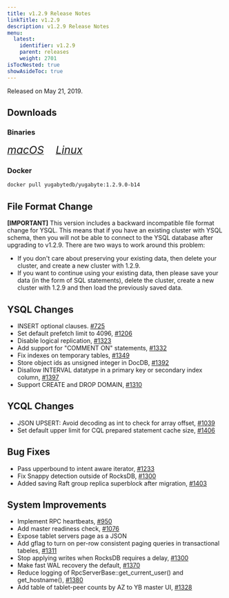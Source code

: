 ```yaml
---
title: v1.2.9 Release Notes
linkTitle: v1.2.9
description: v1.2.9 Release Notes
menu:
  latest:
    identifier: v1.2.9
    parent: releases
    weight: 2701
isTocNested: true
showAsideToc: true
---
```


Released on May 21, 2019.

## Downloads
### Binaries
[<i class="fab fa-apple" style="font-size: 1.75em"> macOS</i>](https://downloads.yugabyte.com/yugabyte-ce-1.2.9.0-darwin.tar.gz)
&nbsp; &nbsp; &nbsp; [<i class="fab fa-linux" style="font-size: 1.75em"> Linux</i>](https://downloads.yugabyte.com/yugabyte-ce-1.2.9.0-linux.tar.gz)
<br />
### Docker
```sh
docker pull yugabytedb/yugabyte:1.2.9.0-b14
```

## File Format Change
**[IMPORTANT]** This version includes a backward incompatible file format change for YSQL. This
means that if you have an existing cluster with YSQL schema, then you will not be able to connect to
the YSQL database after upgrading to v1.2.9. There are two ways to work around this problem:

* If you don't care about preserving your existing data, then delete your cluster,
  and create a new cluster with 1.2.9. 
* If you want to continue using your existing data, then please save your data (in the form of
  SQL statements), delete the cluster, create a new cluster with 1.2.9 and then load
  the previously saved data.

## YSQL Changes
* INSERT optional clauses. [#725](https://github.com/YugaByte/yugabyte-db/issues/725)
* Set default prefetch limit to 4096, [#1206](https://github.com/YugaByte/yugabyte-db/issues/1206)
* Disable logical replication, [#1323](https://github.com/YugaByte/yugabyte-db/issues/1323)
* Add support for "COMMENT ON" statements,
  [#1332](https://github.com/YugaByte/yugabyte-db/issues/1332)
* Fix indexes on temporary tables, [#1349](https://github.com/YugaByte/yugabyte-db/issues/1349)
* Store object ids as unsigned integer in DocDB,
  [#1392](https://github.com/YugaByte/yugabyte-db/issues/1392)
* Disallow INTERVAL datatype in a primary key or secondary index column,
  [#1397](https://github.com/YugaByte/yugabyte-db/issues/1397)
* Support CREATE and DROP DOMAIN, [#1310](https://github.com/YugaByte/yugabyte-db/issues/1310)

## YCQL Changes
* JSON UPSERT: Avoid decoding as int to check for array offset,
  [#1039](https://github.com/YugaByte/yugabyte-db/issues/1039)
* Set default upper limit for CQL prepared statement cache size,
  [#1406](https://github.com/YugaByte/yugabyte-db/issues/1406)

## Bug Fixes
* Pass upperbound to intent aware iterator,
  [#1233](https://github.com/YugaByte/yugabyte-db/issues/1233)
* Fix Snappy detection outside of RocksDB,
  [#1300](https://github.com/YugaByte/yugabyte-db/issues/1300)
* Added saving Raft group replica superblock after migration,
  [#1403](https://github.com/YugaByte/yugabyte-db/issues/1403)

## System Improvements
* Implement RPC heartbeats, [#950](https://github.com/YugaByte/yugabyte-db/issues/950)
* Add master readiness check, [#1076](https://github.com/YugaByte/yugabyte-db/issues/1076)
* Expose tablet servers page as a JSON
* Add gflag to turn on per-row consistent paging queries in transactional tabeles,
  [#1311](https://github.com/YugaByte/yugabyte-db/issues/1311)
* Stop applying writes when RocksDB requires a delay,
  [#1300](https://github.com/YugaByte/yugabyte-db/issues/1300)
* Make fast WAL recovery the default, [#1370](https://github.com/YugaByte/yugabyte-db/issues/1370)
* Reduce logging of RpcServerBase::get_current_user() and get_hostname(),
  [#1380](https://github.com/YugaByte/yugabyte-db/issues/1380)
* Add table of tablet-peer counts by AZ to YB master UI,
  [#1328](https://github.com/YugaByte/yugabyte-db/issues/1328)
